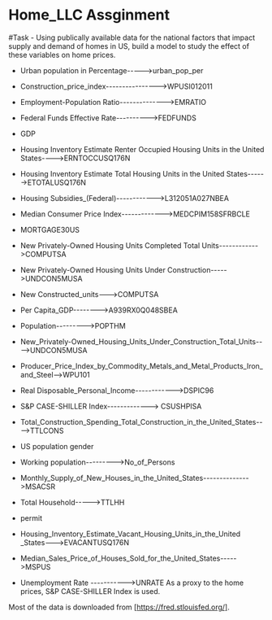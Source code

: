# Home_LLC Assginment

#Task - Using publically available data for the national factors that impact supply and demand of homes in US, build a model to study the effect of these variables on home prices.

 * Urban population in Percentage----->urban_pop_per

*   Construction_price_index---------------->WPUSI012011
*   Employment-Population Ratio-------------->EMRATIO

*    Federal Funds Effective Rate---------->FEDFUNDS
*    GDP
*  Housing Inventory Estimate Renter Occupied Housing Units in the United States---->ERNTOCCUSQ176N	

* Housing Inventory Estimate Total Housing Units in the United States------>ETOTALUSQ176N	

*    Housing Subsidies_(Federal)------------>L312051A027NBEA

*    Median Consumer Price Index------------->MEDCPIM158SFRBCLE

*   MORTGAGE30US

* New Privately-Owned Housing Units Completed Total Units------------>COMPUTSA

*  New Privately-Owned Housing Units Under Construction----->UNDCON5MUSA

*    New Constructed_units--->COMPUTSA

*  Per Capita_GDP-------->A939RX0Q048SBEA

*  Population--------->POPTHM

*  New_Privately-Owned_Housing_Units_Under_Construction_Total_Units---->UNDCON5MUSA

* Producer_Price_Index_by_Commodity_Metals_and_Metal_Products_Iron_and_Steel-->WPU101

* Real Disposable_Personal_Income------------>DSPIC96

* S&P CASE-SHILLER Index-------------> CSUSHPISA

* Total_Construction_Spending_Total_Construction_in_the_United_States---->TTLCONS

* US population gender

* Working population--------->No_of_Persons

* Monthly_Supply_of_New_Houses_in_the_United_States-------------->MSACSR
* Total Household----->TTLHH
*  permit
*  Housing_Inventory_Estimate_Vacant_Housing_Units_in_the_United _States--->EVACANTUSQ176N

*  Median_Sales_Price_of_Houses_Sold_for_the_United_States----->MSPUS
*  Unemployment Rate ----------->UNRATE
As a proxy to the home prices, S&P CASE-SHILLER Index is used.

Most of the data is downloaded from [https://fred.stlouisfed.org/].
